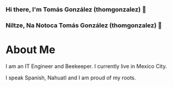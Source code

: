 ### Hi there, I'm Tomás González (thomgonzalez) 👋
### Niltze, Na Notoca Tomás González (thomgonzalez) 👋

About Me
========
I am an IT Engineer and Beekeeper. I currently live in Mexico City.

I speak Spanish, Nahuatl and I am proud of my roots.

<!--
**thomgonzalez/thomgonzalez** is a ✨ _special_ ✨ repository because its `README.md` (this file) appears on your GitHub profile.

Here are some ideas to get you started:

- 🔭 I’m currently working on ...
- 🌱 I’m currently learning ...
- 👯 I’m looking to collaborate on ...
- 🤔 I’m looking for help with ...
- 💬 Ask me about ...
- 📫 How to reach me: ...
- 😄 Pronouns: ...
- ⚡ Fun fact: ...
-->
